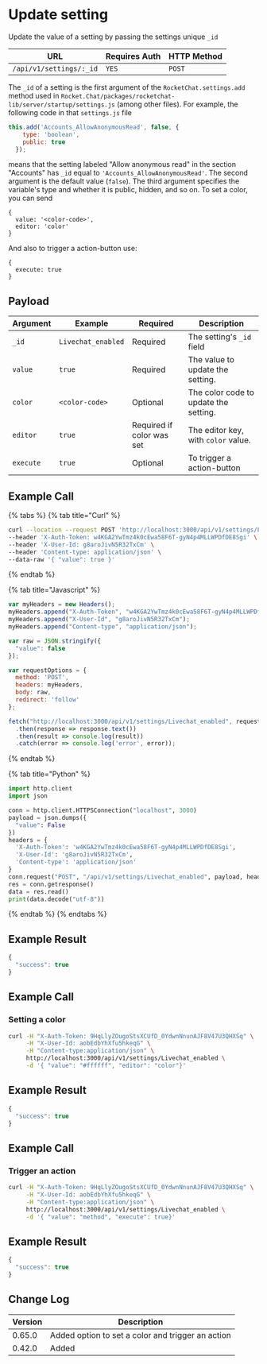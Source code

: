 # Update setting

Update the value of a setting by passing the settings unique `_id`

| URL                     | Requires Auth | HTTP Method |
| ----------------------- | ------------- | ----------- |
| `/api/v1/settings/:_id` | `YES`         | `POST`      |

The `_id` of a setting is the first argument of the `RocketChat.settings.add` method used in `Rocket.Chat/packages/rocketchat-lib/server/startup/settings.js` (among other files). For example, the following code in that `settings.js` file

```javascript
this.add('Accounts_AllowAnonymousRead', false, {
    type: 'boolean',
    public: true
  });
```

means that the setting labeled "Allow anonymous read" in the section "Accounts" has `_id` equal to `'Accounts_AllowAnonymousRead'`. The second argument is the default value (`false`). The third argument specifies the variable's type and whether it is public, hidden, and so on. To set a color, you can send

```
{
  value: '<color-code>',
  editor: 'color'
}
```

And also to trigger a action-button use:

```
{
  execute: true
}
```

## Payload

| Argument  | Example            | Required                  | Description                           |
| --------- | ------------------ | ------------------------- | ------------------------------------- |
| `_id`     | `Livechat_enabled` | Required                  | The setting's `_id` field             |
| `value`   | `true`             | Required                  | The value to update the setting.      |
| `color`   | `<color-code>`     | Optional                  | The color code to update the setting. |
| `editor`  | `true`             | Required if color was set | The editor key, with `color` value.   |
| `execute` | `true`             | Optional                  | To trigger a action-button            |

## Example Call

{% tabs %}
{% tab title="Curl" %}
```bash
curl --location --request POST 'http://localhost:3000/api/v1/settings/Livechat_enabled' \
--header 'X-Auth-Token: w4KGA2YwTmz4k0cEwa58F6T-gyN4p4MLLWPDfDE8Sgi' \
--header 'X-User-Id: g8aroJivN5R32TxCm' \
--header 'Content-type: application/json' \
--data-raw '{ "value": true }'
```
{% endtab %}

{% tab title="Javascript" %}
```javascript
var myHeaders = new Headers();
myHeaders.append("X-Auth-Token", "w4KGA2YwTmz4k0cEwa58F6T-gyN4p4MLLWPDfDE8Sgi");
myHeaders.append("X-User-Id", "g8aroJivN5R32TxCm");
myHeaders.append("Content-type", "application/json");

var raw = JSON.stringify({
  "value": false
});

var requestOptions = {
  method: 'POST',
  headers: myHeaders,
  body: raw,
  redirect: 'follow'
};

fetch("http://localhost:3000/api/v1/settings/Livechat_enabled", requestOptions)
  .then(response => response.text())
  .then(result => console.log(result))
  .catch(error => console.log('error', error));
```
{% endtab %}

{% tab title="Python" %}
```python
import http.client
import json

conn = http.client.HTTPSConnection("localhost", 3000)
payload = json.dumps({
  "value": False
})
headers = {
  'X-Auth-Token': 'w4KGA2YwTmz4k0cEwa58F6T-gyN4p4MLLWPDfDE8Sgi',
  'X-User-Id': 'g8aroJivN5R32TxCm',
  'Content-type': 'application/json'
}
conn.request("POST", "/api/v1/settings/Livechat_enabled", payload, headers)
res = conn.getresponse()
data = res.read()
print(data.decode("utf-8"))
```
{% endtab %}
{% endtabs %}

## Example Result

```javascript
{
  "success": true
}
```

## Example Call

### Setting a color

```bash
curl -H "X-Auth-Token: 9HqLlyZOugoStsXCUfD_0YdwnNnunAJF8V47U3QHXSq" \
     -H "X-User-Id: aobEdbYhXfu5hkeqG" \
     -H "Content-type:application/json" \
     http://localhost:3000/api/v1/settings/Livechat_enabled \
     -d '{ "value": "#ffffff", "editor": "color"}'
```

## Example Result

```javascript
{
  "success": true
}
```

## Example Call

### Trigger an action

```bash
curl -H "X-Auth-Token: 9HqLlyZOugoStsXCUfD_0YdwnNnunAJF8V47U3QHXSq" \
     -H "X-User-Id: aobEdbYhXfu5hkeqG" \
     -H "Content-type:application/json" \
     http://localhost:3000/api/v1/settings/Livechat_enabled \
     -d '{ "value": "method", "execute": true}'
```

## Example Result

```javascript
{
  "success": true
}
```

## Change Log

| Version | Description                                       |
| ------- | ------------------------------------------------- |
| 0.65.0  | Added option to set a color and trigger an action |
| 0.42.0  | Added                                             |
